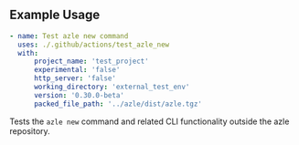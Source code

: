 ## Example Usage

```yaml
- name: Test azle new command
  uses: ./.github/actions/test_azle_new
  with:
      project_name: 'test_project'
      experimental: 'false'
      http_server: 'false'
      working_directory: 'external_test_env'
      version: '0.30.0-beta'
      packed_file_path: '../azle/dist/azle.tgz'
```

Tests the `azle new` command and related CLI functionality outside the azle repository.
